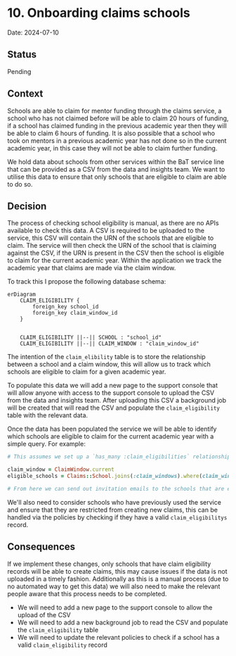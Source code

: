# 10. Onboarding claims schools

Date: 2024-07-10

## Status

Pending

## Context

Schools are able to claim for mentor funding through the claims service, a school who has not claimed before will be able to claim 20 hours of funding, if a school has claimed funding in the previous academic year then they will be able to claim 6 hours of funding. It is also possible that a school who took on mentors in a previous academic year has not done so in the current academic year, in this case they will not be able to claim further funding.

We hold data about schools from other services within the BaT service line that can be provided as a CSV from the data and insights team. We want to utilise this data to ensure that only schools that are eligible to claim are able to do so.

## Decision

The process of checking school eligibility is manual, as there are no APIs available to check this data. A CSV is required to be uploaded to the service, this CSV will contain the URN of the schools that are eligible to claim. The service will then check the URN of the school that is claiming against the CSV, if the URN is present in the CSV then the school is eligible to claim for the current academic year. Within the application we track the academic year that claims are made via the claim window.

To track this I propose the following database schema:

```mermaid
erDiagram
    CLAIM_ELIGIBILITY {
        foreign_key school_id
        foreign_key claim_window_id
    }

    
    CLAIM_ELIGIBILITY ||--|| SCHOOL : "school_id"
    CLAIM_ELIGIBILITY ||--|| CLAIM_WINDOW : "claim_window_id"
```

The intention of the `claim_elibility` table is to store the relationship between a school and a claim window, this will allow us to track which schools are eligible to claim for a given academic year.

To populate this data we will add a new page to the support console that will allow anyone with access to the support console to upload the CSV from the data and insights team. After uploading this CSV a background job will be created that will read the CSV and populate the `claim_eligibility` table with the relevant data.

Once the data has been populated the service we will be able to identify which schools are eligible to claim for the current academic year with a simple query. For example:

```ruby
# This assumes we set up a `has_many :claim_eligibilities` relationship and a `has_many :claim_windows, through: :claim_eligibilities` relationship on the `Claims::School` model

claim_window = ClaimWindow.current
eligible_schools = Claims::School.joins(:claim_windows).where(claim_windows: { id: claim_window.id })

# From here we can send out invitation emails to the schools that are eligible to claim to onboard their users
```

We'll also need to consider schools who have previously used the service and ensure that they are restricted from creating new claims, this can be handled via the policies by checking if they have a valid `claim_eligibilitys` record.

## Consequences

If we implement these changes, only schools that have claim eligibility records will be able to create claims, this may cause issues if the data is not uploaded in a timely fashion. Additionally as this is a manual process (due to no automated way to get this data) we will also need to make the relevant people aware that this process needs to be completed.

- We will need to add a new page to the support console to allow the upload of the CSV
- We will need to add a new background job to read the CSV and populate the `claim_eligibility` table
- We will need to update the relevant policies to check if a school has a valid `claim_eligibility` record
